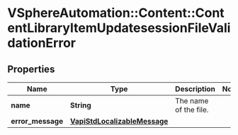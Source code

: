 # VSphereAutomation::Content::ContentLibraryItemUpdatesessionFileValidationError

## Properties
Name | Type | Description | Notes
------------ | ------------- | ------------- | -------------
**name** | **String** | The name of the file. | 
**error_message** | [**VapiStdLocalizableMessage**](VapiStdLocalizableMessage.md) |  | 


